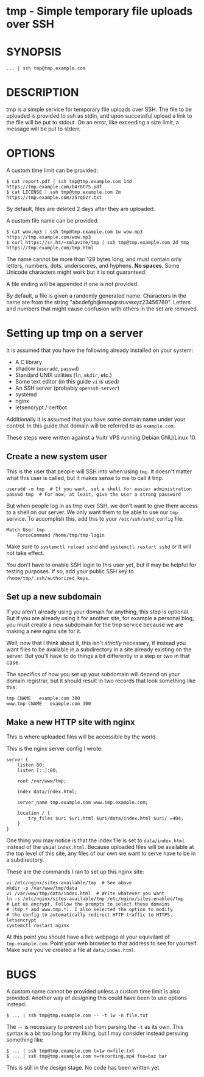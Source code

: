 # tmp - Simple temporary file uploads over SSH


# SYNOPSIS

	... | ssh tmp@tmp.example.com

# DESCRIPTION

tmp is a simple service for temporary file uploads over SSH. The file to
be uploaded is provided to ssh as stdin, and upon successful upload a
link to the file will be put to stdout. On an error, like exceeding a
size limit, a message will be put to stderr.

# OPTIONS

A custom time limit can be provided:

	$ cat report.pdf | ssh tmp@tmp.example.com 14d
	https://tmp.example.com/b4r8t75.pdf
	$ cat LICENSE | ssh tmp@tmp.example.com 2m
	https://tmp.example.com/z5rq6zr.txt

By default, files are deleted 2 days after they are uploaded.

A custom file name can be provided:

	$ cat wow.mp3 | ssh tmp@tmp.example.com 1w wow.mp3
	https://tmp.example.com/wow.mp3
	$ curl https://sr.ht/~smlavine/tmp | ssh tmp@tmp.example.com 2d tmp
	https://tmp.example.com/tmp.html

The name cannot be more than 128 bytes long, and must contain only
letters, numbers, dots, underscores, and hyphens. **No spaces**. Some
Unicode characters might work but it is not guaranteed.

A file ending will be appended if one is not provided.

By default, a file is given a randomly generated name. Characters in the
name are from the string "abcdefghijkmnpqrstuvwxyz23456789". Letters and
numbers that might cause confusion with others in the set are removed.

# Setting up tmp on a server

It is assumed that you have the following already installed on your system:

- A C library
- shadow (```useradd```, ```passwd```)
- Standard UNIX utilities (```ln```, ```mkdir```, etc.)
- Some text editor (in this guide ```vi``` is used)
- An SSH server (probably ```openssh-server```)
- systemd
- nginx
- letsencrypt / certbot

Additionally it is assumed that you have some domain name under your
control. In this guide that domain will be referred to as ```example.com```.

These steps were written against a Vultr VPS running Debian GNU/Linux 10.

## Create a new system user

This is the user that people will SSH into when using ```tmp```. It
doesn't matter what this user is called, but it makes sense to me to
call it tmp.

	useradd -m tmp  # If you want, set a shell for easier administration
	passwd tmp  # For now, at least, give the user a strong password

But when people log in as tmp over SSH, we don't want to give them
access to a shell on our server. We only want them to be able to use our
```tmp``` service. To accomplish this, add this to your
```/etc/ssh/sshd_config``` file:

	Match User tmp
		ForceCommand /home/tmp/tmp-login

Make sure to ```systemctl reload sshd``` and ```systemctl restart
sshd``` or it will not take effect.

You don't have to enable SSH login to this user yet, but it may be
helpful for testing purposes. If so, add your public SSH key to
```/home/tmp/.ssh/authorized_keys```.

## Set up a new subdomain

If you aren't already using your domain for anything, this step is
optional. But if you are already using it for another site, for example
a personal blog, you must create a new subdomain for the tmp service
because we are making a new nginx site for it.

Well, now that I think about it, this isn't _strictly_ necessary, if
instead you want files to be available in a subdirectory in a site
already existing on the server. But you'll have to do things a bit
differently in a step or two in that case.

The specifics of how you set up your subdomain will depend on your
domain registrar, but it should result in two records that look
something like this:

	tmp	CNAME	example.com	300
	www.tmp	CNAME	example.com	300

## Make a new HTTP site with nginx

This is where uploaded files will be accessible by the world.

This is the nginx server config I wrote:

	server {
		listen 80;
		listen [::]:80;

		root /var/www/tmp;

		index data/index.html;

		server_name tmp.example.com www.tmp.example.com;

		location / {
			try_files $uri $uri.html $uri/data/index.html $uri/ =404;
		}
	}

One thing you may notice is that the index file is set to
```data/index.html``` instead of the usual ```index.html```. Because
uploaded files will be available at the top level of this site, any
files of our own we want to serve have to be in a subdirectory.

These are the commands I ran to set up this nginx site:

	vi /etc/nginx/sites-available/tmp  # See above
	mkdir -p /var/www/tmp/data
	vi /var/www/tmp/data/index.html  # Write whatever you want
	ln -s /etc/nginx/sites-available/tmp /etc/nginx/sites-enabled/tmp
	# Let us encrypt. Follow the prompts to select these domains
	# (tmp.* and www.tmp.*). I also selected the option to modify
	# the config to automatically redirect HTTP traffic to HTTPS.
	letsencrypt
	systemctl restart nginx

At this point you should have a live webpage at your equivilant of
```tmp.example.com```. Point your web browser to that address to see for
yourself. Make sure you've created a file at ```data/index.html```.

# BUGS

A custom name cannot be provided unless a custom time limit is also
provided. Another way of designing this could have been to use options
instead:

	$ ... | ssh tmp@tmp.example.com -- -t 1w -n file.txt

The ```--``` is necessary to prevent ```ssh``` from parsing the ```-t```
as its own. This syntax is a bit too long for my liking, but I may
consider instead persuing something like

	$ ... | ssh tmp@tmp.example.com t=1w n=file.txt
	$ ... | ssh tmp@tmp.example.com n=recording.mp4 foo=baz bar

This is still in the design stage. No code has been written yet.
